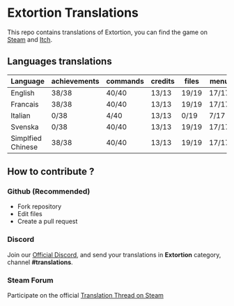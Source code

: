 # Extortion Translations

This repo contains translations of Extortion, you can find the game on [Steam](https://store.steampowered.com/app/1299430/Extortion/) and [Itch](https://elanis.itch.io/extortion).

## Languages translations

| Language          | achievements | commands | credits | files | menu  | scripts | store |
|-------------------|--------------|----------|---------|-------|-------|---------|-------|
| English           | 38/38        | 40/40    | 13/13   | 19/19 | 17/17 | 80/80   | 3/3   |
| Francais          | 38/38        | 40/40    | 13/13   | 19/19 | 17/17 | 80/80   | 3/3   |
| Italian           |  0/38        |  4/40    | 13/13   |  0/19 |  7/17 | 17/80   | 0/3   |
| Svenska           |  0/38        | 40/40    | 13/13   | 19/19 | 17/17 | 80/80   | 0/3   |
| Simplfied Chinese | 38/38        | 40/40    | 13/13   | 19/19 | 17/17 | 80/80   | 3/3   |
 
## How to contribute ?

### Github (Recommended)

- Fork repository
- Edit files
- Create a pull request

### Discord

Join our [Official Discord](https://discord.gg/c8aARey), and send your translations in **Extortion** category, channel **#translations**.

### Steam Forum

Participate on the official [Translation Thread on Steam](https://steamcommunity.com/app/1299430/discussions/0/3040481757532344134/)